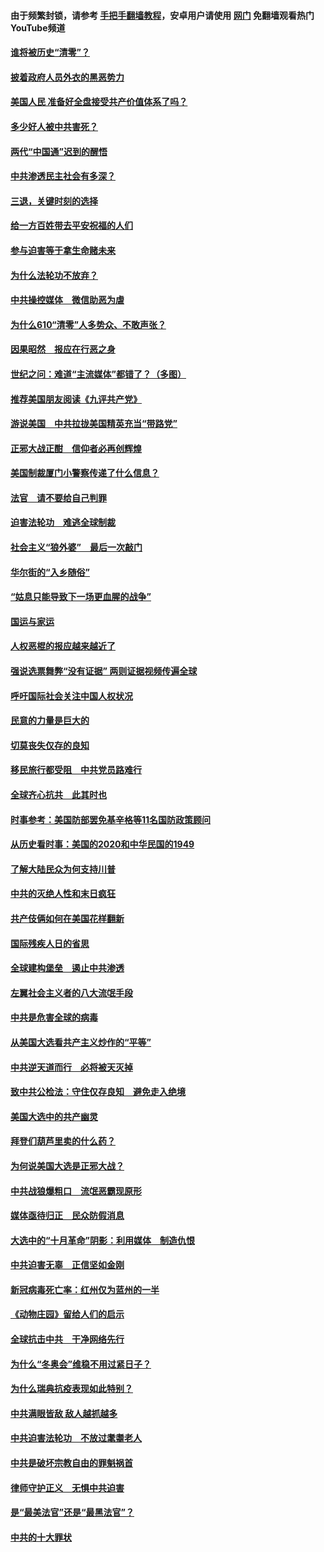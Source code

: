 #### 由于频繁封锁，请参考 [手把手翻墙教程](https://github.com/gfw-breaker/guides/wiki/)，安卓用户请使用 [网门](https://github.com/gfw-breaker/nogfw/blob/master/dl.md?t=01031000) 免翻墙观看热门YouTube频道 

#### [谁将被历史“清零”？](../pages/251/417485.md?t=01031000) 

#### [披着政府人员外衣的黑恶势力](../pages/251/417442.md?t=01031000) 

#### [美国人民 准备好全盘接受共产价值体系了吗？](../pages/251/417491.md?t=01031000) 

#### [多少好人被中共害死？](../pages/251/417144.md?t=01031000) 

#### [两代“中国通”迟到的醒悟](../pages/251/417064.md?t=01031000) 

#### [中共渗透民主社会有多深？](../pages/251/417063.md?t=01031000) 

#### [三退，关键时刻的选择](../pages/251/416969.md?t=01031000) 

#### [给一方百姓带去平安祝福的人们](../pages/251/416941.md?t=01031000) 

#### [参与迫害等于拿生命赌未来](../pages/251/416856.md?t=01031000) 

#### [为什么法轮功不放弃？](../pages/251/416864.md?t=01031000) 

#### [中共操控媒体　微信助恶为虐](../pages/251/416724.md?t=01031000) 

#### [为什么610“清零”人多势众、不敢声张？](../pages/251/416632.md?t=01031000) 

#### [因果昭然　报应在行恶之身](../pages/251/416582.md?t=01031000) 

#### [世纪之问：难道“主流媒体”都错了？（多图）](../pages/251/416571.md?t=01031000) 

#### [推荐美国朋友阅读《九评共产党》](../pages/251/416510.md?t=01031000) 

#### [游说美国　中共拉拢美国精英充当“带路党”](../pages/251/416529.md?t=01031000) 

#### [正邪大战正酣　信仰者必再创辉煌](../pages/251/416433.md?t=01031000) 

#### [美国制裁厦门小警察传递了什么信息？](../pages/251/416432.md?t=01031000) 

#### [法官　请不要给自己判罪](../pages/251/416379.md?t=01031000) 

#### [迫害法轮功　难逃全球制裁](../pages/251/416380.md?t=01031000) 

#### [社会主义“狼外婆”　最后一次敲门](../pages/251/416394.md?t=01031000) 

#### [华尔街的“入乡随俗”](../pages/251/416395.md?t=01031000) 

#### [“姑息只能导致下一场更血腥的战争”](../pages/251/416223.md?t=01031000) 

#### [国运与家运](../pages/251/416224.md?t=01031000) 

#### [人权恶棍的报应越来越近了](../pages/251/416276.md?t=01031000) 

#### [强说选票舞弊“没有证据” 两则证据视频传遍全球](../pages/251/416227.md?t=01031000) 

#### [呼吁国际社会关注中国人权状况](../pages/251/416135.md?t=01031000) 

#### [民意的力量是巨大的](../pages/251/416222.md?t=01031000) 

#### [切莫丧失仅存的良知](../pages/251/416134.md?t=01031000) 

#### [移民旅行都受阻　中共党员路难行](../pages/251/416033.md?t=01031000) 

#### [全球齐心抗共　此其时也](../pages/251/415989.md?t=01031000) 

#### [时事参考：美国防部罢免基辛格等11名国防政策顾问](../pages/251/415970.md?t=01031000) 

#### [从历史看时事：美国的2020和中华民国的1949](../pages/251/415949.md?t=01031000) 

#### [了解大陆民众为何支持川普](../pages/251/415950.md?t=01031000) 

#### [中共的灭绝人性和末日疯狂](../pages/251/415944.md?t=01031000) 

#### [共产伎俩如何在美国花样翻新](../pages/251/415908.md?t=01031000) 

#### [国际残疾人日的省思](../pages/251/415849.md?t=01031000) 

#### [全球建构堡垒　遏止中共渗透](../pages/251/415850.md?t=01031000) 

#### [左翼社会主义者的八大流氓手段](../pages/251/415802.md?t=01031000) 

#### [中共是危害全球的病毒](../pages/251/415569.md?t=01031000) 

#### [从美国大选看共产主义炒作的“平等”](../pages/251/415654.md?t=01031000) 

#### [中共逆天道而行　必将被天灭掉](../pages/251/415626.md?t=01031000) 

#### [致中共公检法：守住仅存良知　避免走入绝境](../pages/251/415627.md?t=01031000) 

#### [美国大选中的共产幽灵](../pages/251/415618.md?t=01031000) 

#### [拜登们葫芦里卖的什么药？](../pages/251/415531.md?t=01031000) 

#### [为何说美国大选是正邪大战？](../pages/251/415530.md?t=01031000) 

#### [中共战狼爆粗口　流氓恶霸现原形](../pages/251/415426.md?t=01031000) 

#### [媒体亟待归正　民众防假消息](../pages/251/415402.md?t=01031000) 

#### [大选中的“十月革命”阴影：利用媒体　制造仇恨](../pages/251/415334.md?t=01031000) 

#### [中共迫害无辜　正信坚如金刚](../pages/251/415307.md?t=01031000) 

#### [新冠病毒死亡率：红州仅为蓝州的一半](../pages/251/415164.md?t=01031000) 

#### [《动物庄园》留给人们的启示](../pages/251/415178.md?t=01031000) 

#### [全球抗击中共　干净网络先行](../pages/251/415096.md?t=01031000) 

#### [为什么“冬奥会”维稳不用过紧日子？](../pages/251/414949.md?t=01031000) 

#### [为什么瑞典抗疫表现如此特别？](../pages/251/414950.md?t=01031000) 

#### [中共满眼皆敌 敌人越抓越多](../pages/251/415053.md?t=01031000) 

#### [中共迫害法轮功　不放过耄耋老人](../pages/251/414994.md?t=01031000) 

#### [中共是破坏宗教自由的罪魁祸首](../pages/251/414901.md?t=01031000) 

#### [律师守护正义　无惧中共迫害](../pages/251/414900.md?t=01031000) 

#### [是“最美法官”还是“最黑法官”？](../pages/251/414885.md?t=01031000) 

#### [中共的十大罪状](../pages/251/414772.md?t=01031000) 

